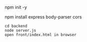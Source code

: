 npm init -y

npm install express body-parser cors

```cd backend```<br>
```node server.js```<br>
```open front/index.html in browser```<br>
